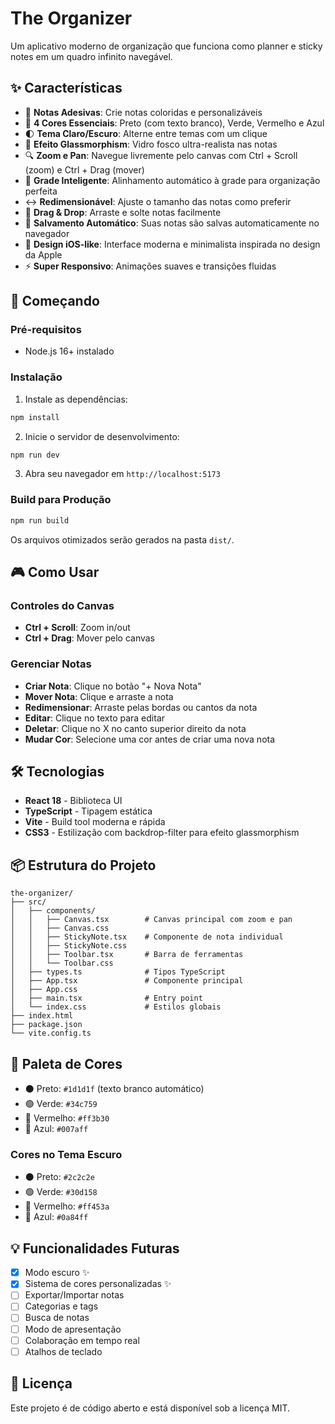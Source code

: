 # The Organizer

Um aplicativo moderno de organização que funciona como planner e sticky notes em um quadro infinito navegável.

## ✨ Características

- 📝 **Notas Adesivas**: Crie notas coloridas e personalizáveis
- 🎨 **4 Cores Essenciais**: Preto (com texto branco), Verde, Vermelho e Azul
- 🌓 **Tema Claro/Escuro**: Alterne entre temas com um clique
- 🔮 **Efeito Glassmorphism**: Vidro fosco ultra-realista nas notas
- 🔍 **Zoom e Pan**: Navegue livremente pelo canvas com Ctrl + Scroll (zoom) e Ctrl + Drag (mover)
- 📐 **Grade Inteligente**: Alinhamento automático à grade para organização perfeita
- ↔️ **Redimensionável**: Ajuste o tamanho das notas como preferir
- 🎯 **Drag & Drop**: Arraste e solte notas facilmente
- 💾 **Salvamento Automático**: Suas notas são salvas automaticamente no navegador
- 🎨 **Design iOS-like**: Interface moderna e minimalista inspirada no design da Apple
- ⚡ **Super Responsivo**: Animações suaves e transições fluidas

## 🚀 Começando

### Pré-requisitos

- Node.js 16+ instalado

### Instalação

1. Instale as dependências:
```bash
npm install
```

2. Inicie o servidor de desenvolvimento:
```bash
npm run dev
```

3. Abra seu navegador em `http://localhost:5173`

### Build para Produção

```bash
npm run build
```

Os arquivos otimizados serão gerados na pasta `dist/`.

## 🎮 Como Usar

### Controles do Canvas
- **Ctrl + Scroll**: Zoom in/out
- **Ctrl + Drag**: Mover pelo canvas

### Gerenciar Notas
- **Criar Nota**: Clique no botão "+ Nova Nota"
- **Mover Nota**: Clique e arraste a nota
- **Redimensionar**: Arraste pelas bordas ou cantos da nota
- **Editar**: Clique no texto para editar
- **Deletar**: Clique no X no canto superior direito da nota
- **Mudar Cor**: Selecione uma cor antes de criar uma nova nota

## 🛠️ Tecnologias

- **React 18** - Biblioteca UI
- **TypeScript** - Tipagem estática
- **Vite** - Build tool moderna e rápida
- **CSS3** - Estilização com backdrop-filter para efeito glassmorphism

## 📦 Estrutura do Projeto

```
the-organizer/
├── src/
│   ├── components/
│   │   ├── Canvas.tsx        # Canvas principal com zoom e pan
│   │   ├── Canvas.css
│   │   ├── StickyNote.tsx    # Componente de nota individual
│   │   ├── StickyNote.css
│   │   ├── Toolbar.tsx       # Barra de ferramentas
│   │   └── Toolbar.css
│   ├── types.ts              # Tipos TypeScript
│   ├── App.tsx               # Componente principal
│   ├── App.css
│   ├── main.tsx              # Entry point
│   └── index.css             # Estilos globais
├── index.html
├── package.json
└── vite.config.ts
```

## 🎨 Paleta de Cores

- ⚫ Preto: `#1d1d1f` (texto branco automático)
- 🟢 Verde: `#34c759`
- 🔴 Vermelho: `#ff3b30`
- 🔵 Azul: `#007aff`

### Cores no Tema Escuro
- ⚫ Preto: `#2c2c2e`
- 🟢 Verde: `#30d158`
- 🔴 Vermelho: `#ff453a`
- 🔵 Azul: `#0a84ff`

## 💡 Funcionalidades Futuras

- [x] Modo escuro ✨
- [x] Sistema de cores personalizadas ✨
- [ ] Exportar/Importar notas
- [ ] Categorias e tags
- [ ] Busca de notas
- [ ] Modo de apresentação
- [ ] Colaboração em tempo real
- [ ] Atalhos de teclado

## 📝 Licença

Este projeto é de código aberto e está disponível sob a licença MIT.

